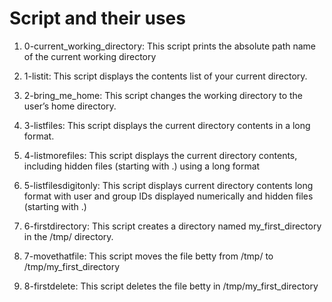 # Script and their uses
1. 0-current_working_directory: This script prints the absolute path name of the current working directory

2. 1-listit: This script displays the contents list of your current directory.

3. 2-bring_me_home: This script changes the working directory to the user’s home directory.

4. 3-listfiles: This script displays the current directory contents in a long format.

5. 4-listmorefiles: This script displays the current directory contents, including hidden files (starting with .) using a long format

6. 5-listfilesdigitonly: This script displays current directory contents long format with user and group IDs displayed numerically and hidden files (starting with .)

7. 6-firstdirectory: This script creates a directory named my_first_directory in the /tmp/ directory.

8. 7-movethatfile: This script moves the file betty from /tmp/ to /tmp/my_first_directory

9. 8-firstdelete: This script deletes the file betty in /tmp/my_first_directory